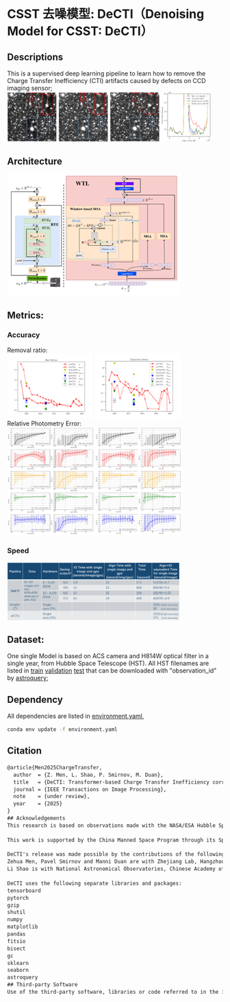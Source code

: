 # CSST 去噪模型: DeCTI（Denoising Model for CSST: DeCTI）

## Descriptions
This is a supervised deep learning pipeline to learn how to remove the Charge Transfer Inefficiency (CTI) artifacts caused by defects on CCD imaging sensor;  
<img src="figs/vis_lq.png" width="23%" title="RAW"> <img src="figs/vis_pr.png" width="23%" title="prediction"> <img src="figs/vis_gt.png" width="23%" title="ground truth"> <img src="figs/vis_value.png" width="23%" title="value compare">
## Architecture
<img src="figs/DeCTI.png" width="80%" title="Architecture">

## Metrics:  
### Accuracy
Removal ratio:  
<img src="figs/bias_rratio.png" width="40%" title="bias metrics"> <img src="figs/var_rratio.png" width="40%" title="dispersion metrics">  
Relative Photometry Error:  
<img src="figs/flux_aperture.png" width="40%" title="aperture flux"> <img src="figs/flux_kron.png" width="40%" title="kron flux">
### Speed
<img src="figs/time_consuming.jpeg" width="80%" title="aperture flux">

## Dataset:
One single Model is based on ACS camera and H814W optical filter in a single year, from Hubble Space Telescope (HST).
All HST filenames are listed in [train](config/remove_j92t/train.csv) [validation](config/remove_j92t/val.csv) [test](config/remove_j92t/test.csv) that can be downloaded with "observation_id" by [astroquery](https://astroquery.readthedocs.io/en/latest/esa/hubble/hubble.html);  
## Dependency
All dependencies are listed in [environment.yaml](environment.yaml),  
```bash
conda env update -f environment.yaml
```  
## Citation
```latex
@article{Men2025ChargeTransfer,
  author  = {Z. Men, L. Shao, P. Smirnov, M. Duan},
  title   = {DeCTI: Transformer-based Charge Transfer Inefficiency correction},
  journal = {IEEE Transactions on Image Processing},
  note    = {under review},
  year    = {2025}
}
## Acknowledgements
This research is based on observations made with the NASA/ESA Hubble Space Telescope obtained from the Mikulski Archive for Space Telescopes (MAST). STScI is operated by the Association of Universities for Research in Astronomy, Inc., under NASA contract NAS5-26555.

This work is supported by the China Manned Space Program through its Space Application System.

DeCTI's release was made possible by the contributions of the following people:  
Zehua Men, Pavel Smirnov and Manni Duan are with Zhejiang Lab, Hangzhou, Zhejiang, China.  
Li Shao is with National Astronomical Observatories, Chinese Academy of Sciences, Beijing, China.

DeCTI uses the following separate libraries and packages:  
tensorboard  
pytorch  
gzip  
shutil  
numpy  
matplotlib  
pandas  
fitsio  
bisect  
gc  
sklearn  
seaborn  
astroquery
## Third-party Software
Use of the third-party software, libraries or code referred to in the [Acknowledgements](#Acknowledgements) section above may be governed by separate terms and conditions or license provisions. Your use of the third-party software, libraries or code is subject to any such terms and you should check that you can comply with any applicable restrictions or terms and conditions before use
